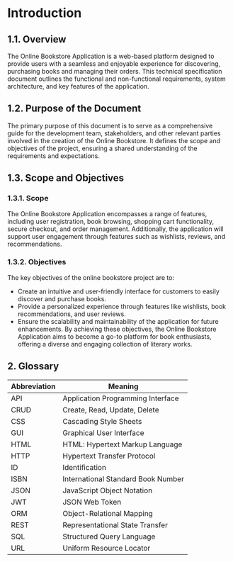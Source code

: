 # Introduction

## 1.1. Overview

The Online Bookstore Application is a web-based platform designed to provide users with a seamless and enjoyable experience for discovering, purchasing books and managing their orders. This technical specification document outlines the functional and non-functional requirements, system architecture, and key features of the application.

## 1.2. Purpose of the Document

The primary purpose of this document is to serve as a comprehensive guide for the development team, stakeholders, and other relevant parties involved in the creation of the Online Bookstore. It defines the scope and objectives of the project, ensuring a shared understanding of the requirements and expectations.

## 1.3. Scope and Objectives

### 1.3.1. Scope

The Online Bookstore Application encompasses a range of features, including user registration, book browsing, shopping cart functionality, secure checkout, and order management. Additionally, the application will support user engagement through features such as wishlists, reviews, and recommendations.

### 1.3.2. Objectives

The key objectives of the online bookstore project are to:

- Create an intuitive and user-friendly interface for customers to easily discover and purchase books.
- Provide a personalized experience through features like wishlists, book recommendations, and user reviews.
- Ensure the scalability and maintainability of the application for future enhancements.
  By achieving these objectives, the Online Bookstore Application aims to become a go-to platform for book enthusiasts, offering a diverse and engaging collection of literary works.

## 2. Glossary

| Abbreviation | Meaning                            |
| ------------ | ---------------------------------- |
| API          | Application Programming Interface  |
| CRUD         | Create, Read, Update, Delete       |
| CSS          | Cascading Style Sheets             |
| GUI          | Graphical User Interface           |
| HTML         | HTML: Hypertext Markup Language    |
| HTTP         | Hypertext Transfer Protocol        |
| ID           | Identification                     |
| ISBN         | International Standard Book Number |
| JSON         | JavaScript Object Notation         |
| JWT          | JSON Web Token                     |
| ORM          | Object-Relational Mapping          |
| REST         | Representational State Transfer    |
| SQL          | Structured Query Language          |
| URL          | Uniform Resource Locator           |
